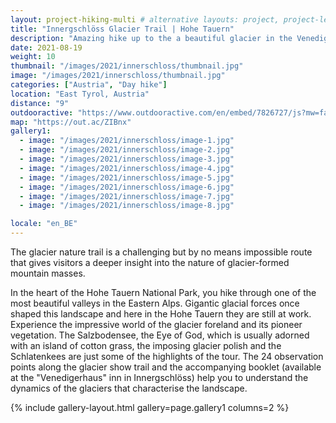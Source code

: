 ```yaml
---
layout: project-hiking-multi # alternative layouts: project, project-left, project-right, project-top
title: "Innergschlöss Glacier Trail | Hohe Tauern"
description: "Amazing hike up to the a beautiful glacier in the Venediger mountain range."
date: 2021-08-19
weight: 10
thumbnail: "/images/2021/innerschloss/thumbnail.jpg"
image: "/images/2021/innerschloss/thumbnail.jpg"
categories: ["Austria", "Day hike"]
location: "East Tyrol, Austria"
distance: "9"
outdooractive: "https://www.outdooractive.com/en/embed/7826727/js?mw=false&usr=4imcb1&key=USR-LKA30EGO-EMWGMIS4-4OSSTG7J"
map: "https://out.ac/ZIBnx"
gallery1:
  - image: "/images/2021/innerschloss/image-1.jpg"
  - image: "/images/2021/innerschloss/image-2.jpg"
  - image: "/images/2021/innerschloss/image-3.jpg"
  - image: "/images/2021/innerschloss/image-4.jpg"
  - image: "/images/2021/innerschloss/image-5.jpg"
  - image: "/images/2021/innerschloss/image-6.jpg"
  - image: "/images/2021/innerschloss/image-7.jpg"
  - image: "/images/2021/innerschloss/image-8.jpg"

locale: "en_BE"
---
```

The glacier nature trail is a challenging but by no means impossible route that gives visitors a deeper insight into the nature of glacier-formed mountain masses.

In the heart of the Hohe Tauern National Park, you hike through one of the most beautiful valleys in the Eastern Alps. Gigantic glacial forces once shaped this landscape and here in the Hohe Tauern they are still at work. Experience the impressive world of the glacier foreland and its pioneer vegetation. The Salzbodensee, the Eye of God, which is usually adorned with an island of cotton grass, the imposing glacier polish and the Schlatenkees are just some of the highlights of the tour. The 24 observation points along the glacier show trail and the accompanying booklet (available at the "Venedigerhaus" inn in Innergschlöss) help you to understand the dynamics of the glaciers that characterise the landscape.

{% include gallery-layout.html gallery=page.gallery1 columns=2 %}

